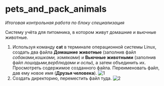 # pets_and_pack_animals
<i>Итоговая контрольная работа по блоку специализация</i> <p>
Систему учёта для питомника, в котором живут домашние и вьючные животные.<p><p>
 1. Используя команду <b>cat</b> в терминале операционной системы Linux, создать
 два файла <b>Домашние животные</b> (заполнив файл <i>собаками,кошками,
 хомяками</i>) и <b>Вьючные животными</b> (заполнив файл <i>лошадьми,верблюдами и
 ослы</i>), а затем объединить их. Просмотреть содержимое созданного файла.
 Переименовать файл, дав ему новое имя (<b>Друзья человека</b>).
![1](https://github.com/user-attachments/assets/5dd430d4-77b3-4d5e-aee0-6d088080dd50)
 2. Создать директорию, переместить файл туда.
![2](https://github.com/user-attachments/assets/619788b1-ec13-4fb9-a139-a3cb076bfbb1)
